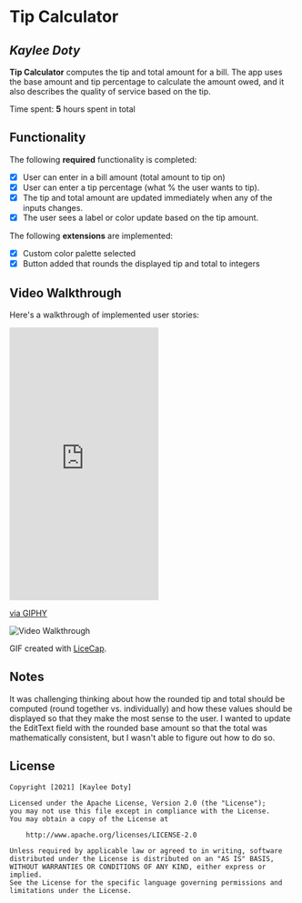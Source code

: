# Tip Calculator 

## *Kaylee Doty*

**Tip Calculator** computes the tip and total amount for a bill. The app uses the base amount and tip percentage to calculate the amount owed, and it also describes the quality of service based on the tip.

Time spent: **5** hours spent in total

## Functionality 

The following **required** functionality is completed:

* [X] User can enter in a bill amount (total amount to tip on)
* [X] User can enter a tip percentage (what % the user wants to tip).
* [X] The tip and total amount are updated immediately when any of the inputs changes.
* [X] The user sees a label or color update based on the tip amount. 

The following **extensions** are implemented:

* [X] Custom color palette selected
* [X] Button added that rounds the displayed tip and total to integers

## Video Walkthrough

Here's a walkthrough of implemented user stories:

<iframe src="https://giphy.com/embed/4zsPRkOIHMXoIWTOJV" width="262" height="480" frameBorder="0" class="giphy-embed" allowFullScreen></iframe><p><a href="https://giphy.com/gifs/4zsPRkOIHMXoIWTOJV">via GIPHY</a></p>

<img src='http://i.imgur.com/link/to/your/gif/file.gif' title='Video Walkthrough' width='' alt='Video Walkthrough' />

GIF created with [LiceCap](http://www.cockos.com/licecap/).

## Notes

It was challenging thinking about how the rounded tip and total should be computed (round together vs. individually) and how these values should be displayed
so that they make the most sense to the user. I wanted to update the EditText field with the rounded base amount so that the total was mathematically consistent,
but I wasn't able to figure out how to do so.

## License

    Copyright [2021] [Kaylee Doty]

    Licensed under the Apache License, Version 2.0 (the "License");
    you may not use this file except in compliance with the License.
    You may obtain a copy of the License at

        http://www.apache.org/licenses/LICENSE-2.0

    Unless required by applicable law or agreed to in writing, software
    distributed under the License is distributed on an "AS IS" BASIS,
    WITHOUT WARRANTIES OR CONDITIONS OF ANY KIND, either express or implied.
    See the License for the specific language governing permissions and
    limitations under the License.

